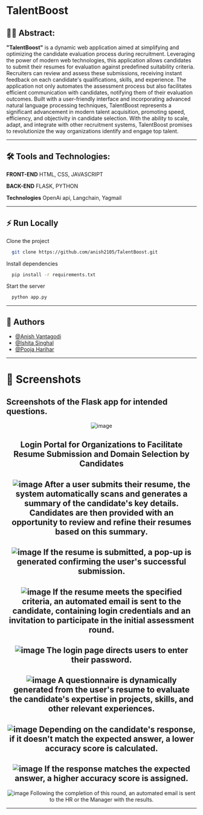 
# TalentBoost

## 👩‍💻 Abstract:
**"TalentBoost"**  is a dynamic web application aimed at simplifying and optimizing the candidate evaluation process during recruitment. Leveraging the power of modern web technologies, this application allows candidates to submit their resumes for evaluation against predefined suitability criteria. Recruiters can  review and assess these submissions, receiving instant feedback on each candidate's qualifications, skills, and experience. The application not only automates the assessment process but also facilitates efficient communication with candidates, notifying them of their evaluation outcomes. Built with a user-friendly interface and incorporating advanced natural language processing techniques, TalentBoost represents a significant advancement in modern talent acquisition, promoting speed, efficiency, and objectivity in candidate selection. With the ability to scale, adapt, and integrate with other recruitment systems, TalentBoost promises to revolutionize the way organizations identify and engage top talent.

---

## 🛠 Tools and Technologies:
**FRONT-END** HTML, CSS, JAVASCRIPT

**BACK-END**  FLASK, PYTHON 

**Technologies** OpenAi api, Langchain,  Yagmail

---

## ⚡️ Run Locally

Clone the project

```bash
  git clone https://github.com/anish2105/TalentBoost.git
```

Install dependencies

```bash
  pip install -r requirements.txt
```

Start the server

```bash
  python app.py
```
---

## 🚀 Authors

- [@Anish Vantagodi](https://www.github.com/anish2105)
- [@Ishita Singhal](https://www.github.com/ishita-singhal)
- [@Pooja Harihar](https://www.github.com/poojaharihar03)

---

# 🔗 Screenshots

## Screenshots of the Flask app for intended questions.
<div align="center">
  
![image](https://github.com/anish2105/TalentBoost/assets/88924201/60dca96a-50f7-4a37-bdaa-442a00011727)

Login Portal for Organizations to Facilitate Resume Submission and Domain Selection by Candidates
--
![image](https://github.com/anish2105/TalentBoost/assets/88924201/491069b1-390e-4023-a83b-6392f0b59255)
After a user submits their resume, the system automatically scans and generates a summary of the candidate's key details. Candidates are then provided with an opportunity to review and refine their resumes based on this summary.
--
![image](https://github.com/anish2105/TalentBoost/assets/88924201/1325c8ce-cf51-4b8f-b9bd-2beb72931ffb)
If the resume is submitted, a pop-up is generated confirming the user's successful submission.
--
![image](https://github.com/anish2105/TalentBoost/assets/88924201/b7f9fbd2-0578-4569-a7f8-8c9a65955608)
If the resume meets the specified criteria, an automated email is sent to the candidate, containing login credentials and an invitation to participate in the initial assessment round.
--
![image](https://github.com/anish2105/TalentBoost/assets/88924201/396a4595-2989-41cb-9223-856c3dfbe158)
The login page directs users to enter their password.
--
![image](https://github.com/anish2105/TalentBoost/assets/88924201/43f707f4-658f-40e0-8c12-810b06e6f1ed)
A questionnaire is dynamically generated from the user's resume to evaluate the candidate's expertise in projects, skills, and other relevant experiences.
--

![image](https://github.com/anish2105/TalentBoost/assets/88924201/fcaf2e38-2e41-4b14-8e40-c7c429cff0ac)
Depending on the candidate's response, if it doesn't match the expected answer, a lower accuracy score is calculated.
--

![image](https://github.com/anish2105/TalentBoost/assets/88924201/7d2552e9-14bd-4784-9f93-3158593d065c)
If the response matches the expected answer, a higher accuracy score is assigned. 
--
![image](https://github.com/anish2105/TalentBoost/assets/88924201/40ce74d0-6fa6-43bc-bc0d-23c905483b6d)
Following the completion of this round, an automated email is sent to the HR or the Manager with the results.

</div>

---


